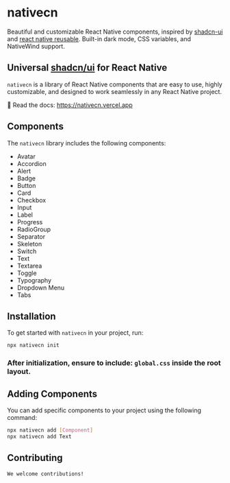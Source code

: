 # nativecn

Beautiful and customizable React Native components, inspired by [shadcn-ui](https://github.com/shadcn-ui/ui) and [react native reusable](https://github.com/mrzachnugent/react-native-reusables). Built-in dark mode, CSS variables, and NativeWind support.

## Universal [shadcn/ui](https://ui.shadcn.com) for React Native

`nativecn` is a library of React Native components that are easy to use, highly customizable, and designed to work seamlessly in any React Native project.

📖 Read the docs: https://nativecn.vercel.app

## Components

The `nativecn` library includes the following components:

- Avatar
- Accordion
- Alert
- Badge
- Button
- Card
- Checkbox
- Input
- Label
- Progress
- RadioGroup
- Separator
- Skeleton
- Switch
- Text
- Textarea
- Toggle
- Typography
- Dropdown Menu
- Tabs

## Installation

To get started with `nativecn` in your project, run:

```bash
npx nativecn init
```

### After initialization, ensure to include: **`global.css`** inside the root layout.

## Adding Components

You can add specific components to your project using the following command:

```bash
npx nativecn add [Component]
npx nativecn add Text
```

## Contributing

```markdown
We welcome contributions!
```
